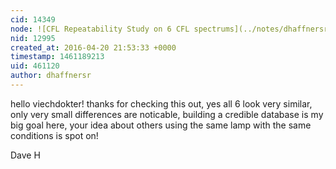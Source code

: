 ```yaml
---
cid: 14349
node: ![CFL Repeatability Study on 6 CFL spectrums](../notes/dhaffnersr/04-17-2016/cfl-repeatability-study-on-6-cfl-spectrums)
nid: 12995
created_at: 2016-04-20 21:53:33 +0000
timestamp: 1461189213
uid: 461120
author: dhaffnersr
---
```


hello  viechdokter! thanks for checking this out, yes all 6 look very similar, only very small differences are noticable, building a credible database is my big goal here, your idea about others using the same lamp with the same conditions is spot on!

Dave H
